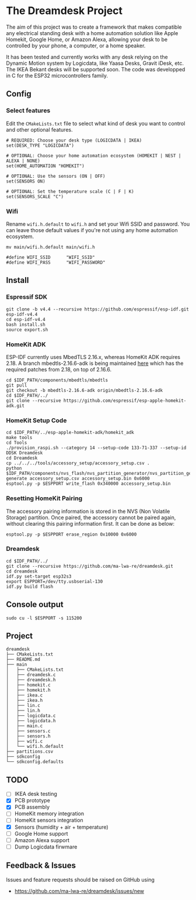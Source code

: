 # The Dreamdesk Project
The aim of this project was to create a framework that makes compatible any electrical standing desk with a home automation solution like Apple Homekit, Google Home, or Amazon Alexa, allowing your desk to be controlled by your phone, a computer, or a home speaker.

It has been tested and currently works with any desk relying on the Dynamic Motion system by Logicdata, like Yaasa Desks, Gravit iDesk, etc. The IKEA Bekant desks will be supported soon. The code was developped in C for the ESP32 microcontrollers family.

## Config
### Select features
Edit the `CMakeLists.txt` file to select what kind of desk you want to control and other optional features.
```
# REQUIRED: Choose your desk type (LOGICDATA | IKEA)
set(DESK_TYPE "LOGICDATA")

# OPTIONAL: Choose your home automation ecosystem (HOMEKIT | NEST | ALEXA | NONE)
set(HOME_AUTOMATION "HOMEKIT")

# OPTIONAL: Use the sensors (ON | OFF)
set(SENSORS ON)

# OPTIONAL: Set the temperature scale (C | F | K)
set(SENSORS_SCALE "C")
```

### Wifi
Rename `wifi.h.default` to `wifi.h` and set your Wifi SSID and password. You can leave those default values if you're not using any home automation ecosystem.
```
mv main/wifi.h.default main/wifi.h

#define WIFI_SSID      "WIFI_SSID"
#define WIFI_PASS      "WIFI_PASSWORD"
```

## Install
### Espressif SDK
```
git clone -b v4.4 --recursive https://github.com/espressif/esp-idf.git esp-idf-v4.4
cd esp-idf-v4.4
bash install.sh
source export.sh
```

### HomeKit ADK
ESP-IDF currently uses MbedTLS 2.16.x, whereas HomeKit ADK requires 2.18. A branch mbedtls-2.16.6-adk is being maintained [here](https://github.com/espressif/mbedtls/tree/mbedtls-2.16.6-adk) which has the required patches from 2.18, on top of 2.16.6.
```
cd $IDF_PATH/components/mbedtls/mbedtls
git pull
git checkout -b mbedtls-2.16.6-adk origin/mbedtls-2.16.6-adk
cd $IDF_PATH/../
git clone --recursive https://github.com/espressif/esp-apple-homekit-adk.git
```

### HomeKit Setup Code
```
cd $IDF_PATH/../esp-apple-homekit-adk/homekit_adk
make tools
cd Tools
./provision_raspi.sh --category 14 --setup-code 133-71-337 --setup-id DDSK Dreamdesk
cd Dreamdesk
cp ../../../tools/accessory_setup/accessory_setup.csv .
python $IDF_PATH/components/nvs_flash/nvs_partition_generator/nvs_partition_gen.py generate accessory_setup.csv accessory_setup.bin 0x6000
esptool.py -p $ESPPORT write_flash 0x340000 accessory_setup.bin
```

### Resetting HomeKit Pairing

The accessory pairing information is stored in the NVS (Non Volatile Storage) partition. Once paired, the accessory cannot be paired again, without clearing this pairing information first. It can be done as below:

```
esptool.py -p $ESPPORT erase_region 0x10000 0x6000
```

### Dreamdesk
```
cd $IDF_PATH/../
git clone --recursive https://github.com/ma-lwa-re/dreamdesk.git
cd dreamdesk
idf.py set-target esp32s3
export ESPPORT=/dev/tty.usbserial-130
idf.py build flash
```

## Console output
```
sudo cu -l $ESPPORT -s 115200
```

## Project
```
dreamdesk
├── CMakeLists.txt
├── README.md
├── main
│   ├── CMakeLists.txt
│   ├── dreamdesk.c
│   ├── dreamdesk.h
│   ├── homekit.c
│   ├── homekit.h
│   ├── ikea.c
│   ├── ikea.h
│   ├── lin.c
│   ├── lin.h
│   ├── logicdata.c
│   ├── logicdata.h
│   ├── main.c
│   ├── sensors.c
│   ├── sensors.h
│   ├── wifi.c
│   └── wifi.h.default
├── partitions.csv
├── sdkconfig
└── sdkconfig.defaults
```

## TODO
- [ ] IKEA desk testing
- [x] PCB prototype
- [x] PCB assembly
- [ ] HomeKit memory integration
- [ ] HomeKit sensors integration
- [x] Sensors (humidity + air + temperature)
- [ ] Google Home support
- [ ] Amazon Alexa support
- [ ] Dump Logicdata firwmare

## Feedback & Issues

Issues and feature requests should be raised on GitHub using

- https://github.com/ma-lwa-re/dreamdesk/issues/new